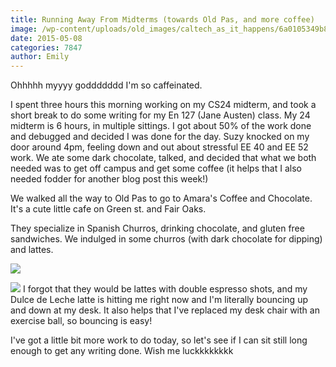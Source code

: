 ```yaml
---
title: Running Away From Midterms (towards Old Pas, and more coffee)
image: /wp-content/uploads/old_images/caltech_as_it_happens/6a0105349b8251970b01b8d10d5c70970c.jpg
date: 2015-05-08
categories: 7847
author: Emily
---
```



Ohhhhh myyyy goddddddd I'm so caffeinated.

I spent three hours this morning working on my CS24 midterm, and took a short break to do some writing for my En 127 (Jane Austen) class. My 24 midterm is 6 hours, in multiple sittings. I got about 50% of the work done and debugged and decided I was done for the day. Suzy knocked on my door around 4pm, feeling down and out about stressful EE 40 and EE 52 work. We ate some dark chocolate, talked, and decided that what we both needed was to get off campus and get some coffee (it helps that I also needed fodder for another blog post this week!)

We walked all the way to Old Pas to go to Amara's Coffee and Chocolate. It's a cute little cafe on Green st. and Fair Oaks.

They specialize in Spanish Churros, drinking chocolate, and gluten free sandwiches. We indulged in some churros (with dark chocolate for dipping) and lattes.


![](/old_images/caltech_as_it_happens/6a0105349b8251970b01bb0827e00c970d.jpg)


![](/old_images/caltech_as_it_happens/6a0105349b8251970b01b7c783d476970b.jpg)
I forgot that they would be lattes with double espresso shots, and my Dulce de Leche latte is hitting me right now and I'm literally bouncing up and down at my desk. It also helps that I've replaced my desk chair with an exercise ball, so bouncing is easy!

I've got a little bit more work to do today, so let's see if I can sit still long enough to get any writing done. Wish me luckkkkkkkk

